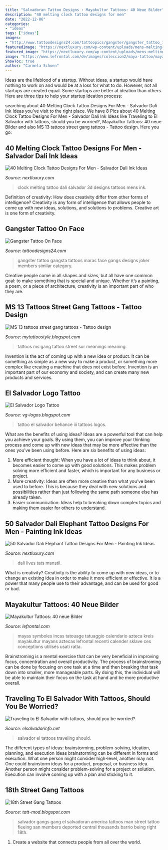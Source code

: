 ```yaml
---
title: "Salvadoran Tattoo Designs : Mayakultur Tattoos: 40 Neue Bilder"
description: "40 melting clock tattoo designs for men"
date: "2022-12-06"
categories:
- "ideas"
tags: ["ideas"]
images:
- "http://www.tattoodesigns24.com/tattoopics/gangster/gangster_tattoo_13.jpg"
featuredImage: "https://nextluxury.com/wp-content/uploads/mens-melting-clock-realistic-3d-arm-tattoo-ideas.jpg"
featured_image: "https://nextluxury.com/wp-content/uploads/mens-melting-clock-realistic-3d-arm-tattoo-ideas.jpg"
image: "https://www.lefrontal.com/de/images/coleccion2/maya-tattoo/maya_tattoo_54.jpg"
ShowToc: true
author: "Carmela Schoen"
---
```



Ideas are the lifeblood of a startup. Without ideas, a startup would have nothing to work on and would be at a loss for what to do. However, not all startups are created equal. Some startups are better at ideation than others. Here are three tips to help your startup ideation process:

	

		
searching about 40 Melting Clock Tattoo Designs For Men - Salvador Dali Ink Ideas you've visit to the right place. We have 8 Pics about 40 Melting Clock Tattoo Designs For Men - Salvador Dali Ink Ideas like Traveling to El Salvador with tattoos, should you be worried?, Mayakultur Tattoos: 40 neue Bilder and also MS 13 tattoos street gang tattoos - Tattoo design. Here you go:
		
    
## 40 Melting Clock Tattoo Designs For Men - Salvador Dali Ink Ideas

<img loading=lazy src="https://nextluxury.com/wp-content/uploads/mens-melting-clock-realistic-3d-arm-tattoo-ideas.jpg" onerror="this.onerror=null;this.src='https://tse3.mm.bing.net/th?id=OIP.7Fog3BqbiNcNX1fLatFwDwHaHa&amp;pid=15.1';" alt="40 Melting Clock Tattoo Designs For Men - Salvador Dali Ink Ideas">

_Source: nextluxury.com_

>clock melting tattoo dali salvador 3d designs tattoos mens ink. 

	

Definition of creativity: How does creativity differ from other forms of intelligence?
Creativity is any form of intelligence that allows people to come up with new ideas, solutions, and solutions to problems. Creative art is one form of creativity.

    
## Gangster Tattoo On Face

<img loading=lazy src="http://www.tattoodesigns24.com/tattoopics/gangster/gangster_tattoo_13.jpg" onerror="this.onerror=null;this.src='https://tse3.mm.bing.net/th?id=OIP.IfmDdjY7dzlGpIR5XS2JzgAAAA&amp;pid=15.1';" alt="Gangster Tattoo On Face">

_Source: tattoodesigns24.com_

>gangster tattoo gangsta tattoos maras face gangs designs joker members similar category. 

	

Creative people come in all shapes and sizes, but all have one common goal: to make something that is special and unique. Whether it’s a painting, a poem, or a piece of architecture, creativity is an important part of who they are.

    
## MS 13 Tattoos Street Gang Tattoos - Tattoo Design

<img loading=lazy src="https://3.bp.blogspot.com/_9TXmvnQ3Yhw/TNjpZToXH8I/AAAAAAAAAw4/5ra0D-AYIZc/s1600/ms-13-tattoos.JPG" onerror="this.onerror=null;this.src='https://tse3.mm.bing.net/th?id=OIP.GlHDw62tAsmX-G_6QlOhJgAAAA&amp;pid=15.1';" alt="MS 13 tattoos street gang tattoos - Tattoo design">

_Source: mytattoostyle.blogspot.com_

>tattoos ms gang tattoo street sur meanings meaning. 

	

Invention is the act of coming up with a new idea or product. It can be something as simple as a new way to make a product, or something more complex like creating a machine that does not exist before. Invention is an important part of our economy and society, and can create many new products and services.

    
## El Salvador Logo Tattoo

<img loading=lazy src="https://mir-s3-cdn-cf.behance.net/project_modules/max_1200/21e55968661409.5b647988921f1.jpeg" onerror="this.onerror=null;this.src='https://tse2.mm.bing.net/th?id=OIP.bf1_94slxj6V_-_FRxd36gHaJT&amp;pid=15.1';" alt="El Salvador Logo Tattoo">

_Source: vg-logos.blogspot.com_

>tattoo el salvador behance iii tattoos logos. 

	

What are the benefits of using ideas?
Ideas are a powerful tool that can help you achieve your goals. By using them, you can improve your thinking process and come up with new ideas that may be more effective than the ones you’ve been using before. Here are six benefits of using ideas: 
1. More efficient thought: When you have a lot of ideas to think about, it becomes easier to come up with good solutions. This makes problem solving more efficient and faster, which is important for any business or project. 
2. More creativity: Ideas are often more creative than what you’ve been used to before. This is because they deal with new solutions and possibilities rather than just following the same path someone else has already taken. 
3. Easier communication: Ideas help to breaking down complex topics and making them easier for others to understand.

    
## 50 Salvador Dali Elephant Tattoo Designs For Men - Painting Ink Ideas

<img loading=lazy src="http://nextluxury.com/wp-content/uploads/distinctive-male-salvador-dali-elephant-tattoo-designs.jpg" onerror="this.onerror=null;this.src='https://tse3.mm.bing.net/th?id=OIP.rsvHmAEwF-Pvk9Ng13pYagHaHa&amp;pid=15.1';" alt="50 Salvador Dali Elephant Tattoo Designs For Men - Painting Ink Ideas">

_Source: nextluxury.com_

>dali lives tats manstil. 

	

What is creativity?
Creativity is the ability to come up with new ideas, or to change an existing idea in order to make it more efficient or effective. It is a power that many people use to their advantage, and can be used for good or bad.

    
## Mayakultur Tattoos: 40 Neue Bilder

<img loading=lazy src="https://www.lefrontal.com/de/images/coleccion2/maya-tattoo/maya_tattoo_54.jpg" onerror="this.onerror=null;this.src='https://tse3.mm.bing.net/th?id=OIP.ilJwAoOrKCOng0mE86qi4gHaG0&amp;pid=15.1';" alt="Mayakultur Tattoos: 40 neue Bilder">

_Source: lefrontal.com_

>mayas symboles incas tatouage tatuaggio calendario azteca kreis mayakultur mayans aztecas lefrontal recenti calender sklave ces conceptions utilisés usati ratta. 

	

Brainstroming is a mental exercise that can be very beneficial in improving focus, concentration and overall productivity. The process of brainstroming can be done by focusing on one task at a time and then breaking that task down into smaller, more manageable parts. By doing this, the individual will be able to maintain their focus on the task at hand and be more productive overall.

    
## Traveling To El Salvador With Tattoos, Should You Be Worried?

<img loading=lazy src="https://elsalvadorinfo.net/wp-content/uploads/2020/06/tattoo.jpg" onerror="this.onerror=null;this.src='https://tse4.mm.bing.net/th?id=OIP.kE5_gXgHiNLIiCphfCwecgHaEE&amp;pid=15.1';" alt="Traveling to El Salvador with tattoos, should you be worried?">

_Source: elsalvadorinfo.net_

>salvador el tattoos traveling should. 

	

The different types of ideas: brainstorming, problem-solving, ideation, planning, and execution
Ideas brainstorming can be different in forms and execution. What one person might consider high-level, another may not. One could brainstorm ideas for a product, proposal, or business idea. Another person might consider problem-solving for a project or solution. Execution can involve coming up with a plan and sticking to it.

    
## 18th Street Gang Tattoos

<img loading=lazy src="https://s3.amazonaws.com/worldpoliticsreview/el+salvador-man-10092018-1.jpg" onerror="this.onerror=null;this.src='https://tse2.mm.bing.net/th?id=OIP.NtnSb8kScs1uKr-bfpdyQwHaE8&amp;pid=15.1';" alt="18th Street Gang Tattoos">

_Source: tatt-mod.blogspot.com_

>salvador gangs gang el salvadoran america tattoos man street tattoo fleeing san members deported central thousands barrio being right 18th. 

	

1. Create a website that connects people from all over the world.


